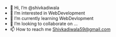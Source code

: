 - 👋 Hi, I’m @shivkadiwala
- 👀 I’m interested in WebDevelopment
- 🌱 I’m currently learning WebDevlopment
- 💞️ I’m looking to collaborate on ...
- 📫 How to reach me Shivkadiwala59@gmail.com

<!---
shivkadiwala/shivkadiwala is a ✨ special ✨ repository because its `README.md` (this file) appears on your GitHub profile.
You can click the Preview link to take a look at your changes.
--->
